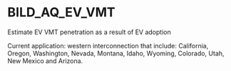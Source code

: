# BILD_AQ_EV_VMT
Estimate EV VMT penetration as a result of EV adoption

Current application: western interconnection that include:
California, Oregon, Washington, Nevada, Montana, Idaho, Wyoming, Colorado, Utah, New Mexico and Arizona.
